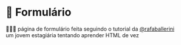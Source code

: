 # 📑 Formulário

🕵🏻‍♀️ página de formulário feita seguindo o tutorial da [@rafaballerini](https://github.com/rafaballerini/Formulario)<br>
um jovem estagiária tentando aprender HTML de vez
